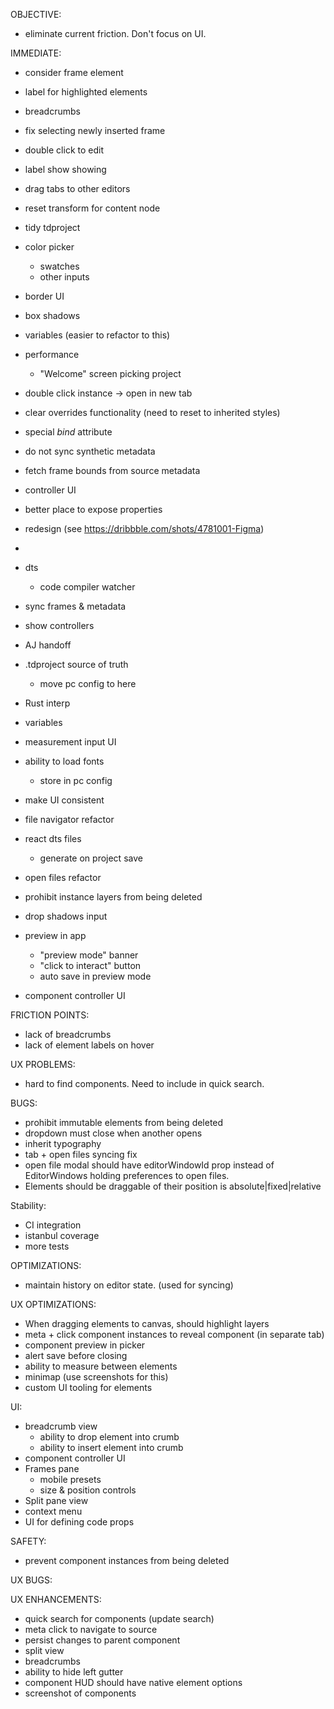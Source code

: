 OBJECTIVE:

- eliminate current friction. Don't focus on UI.

IMMEDIATE:

- consider frame element
- label for highlighted elements
- breadcrumbs
- fix selecting newly inserted frame
- double click to edit
- label show showing
- drag tabs to other editors
- reset transform for content node

- tidy tdproject
- color picker
  - swatches
  - other inputs
- border UI
- box shadows
- variables (easier to refactor to this)
- performance
  - "Welcome" screen picking project
- double click instance -> open in new tab
- clear overrides functionality (need to reset to inherited styles)
- special _bind_ attribute
- do not sync synthetic metadata
- fetch frame bounds from source metadata
- controller UI
- better place to expose properties
- redesign (see https://dribbble.com/shots/4781001-Figma)
-
- dts
  - code compiler watcher
- sync frames & metadata
- show controllers
- AJ handoff
- .tdproject source of truth
  - move pc config to here
- Rust interp
- variables
- measurement input UI
- ability to load fonts
  - store in pc config
- make UI consistent
- file navigator refactor
- react dts files
  - generate on project save
- open files refactor
- prohibit instance layers from being deleted
- drop shadows input
- preview in app
  - "preview mode" banner
  - "click to interact" button
  - auto save in preview mode
- component controller UI

FRICTION POINTS:

- lack of breadcrumbs
- lack of element labels on hover

UX PROBLEMS:

- hard to find components. Need to include in quick search.

BUGS:

- prohibit immutable elements from being deleted
- dropdown must close when another opens
- inherit typography
- tab + open files syncing fix
- open file modal should have editorWindowId prop instead of EditorWindows holding preferences to open files.
- Elements should be draggable of their position is absolute|fixed|relative

Stability:

- CI integration
- istanbul coverage
- more tests

OPTIMIZATIONS:

- maintain history on editor state. (used for syncing)

UX OPTIMIZATIONS:

- When dragging elements to canvas, should highlight layers
- meta + click component instances to reveal component (in separate tab)
- component preview in picker
- alert save before closing
- ability to measure between elements
- minimap (use screenshots for this)
- custom UI tooling for elements

UI:

- breadcrumb view
  - ability to drop element into crumb
  - ability to insert element into crumb
- component controller UI
- Frames pane
  - mobile presets
  - size & position controls
- Split pane view
- context menu
- UI for defining code props

SAFETY:

- prevent component instances from being deleted

UX BUGS:

UX ENHANCEMENTS:

- quick search for components (update search)
- meta click to navigate to source
- persist changes to parent component
- split view
- breadcrumbs
- ability to hide left gutter
- component HUD should have native element options
- screenshot of components
